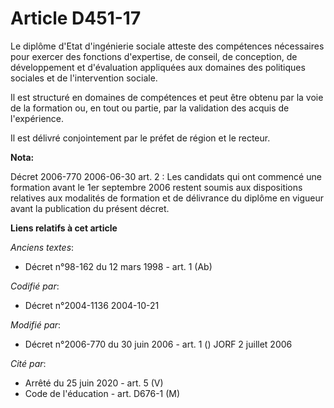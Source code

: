 # Article D451-17

Le diplôme d'Etat d'ingénierie sociale atteste des compétences nécessaires pour exercer des fonctions d'expertise, de
conseil, de conception, de développement et d'évaluation appliquées aux domaines des politiques sociales et de l'intervention
sociale.

Il est structuré en domaines de compétences et peut être obtenu par la voie de la formation ou, en tout ou partie, par la
validation des acquis de l'expérience.

Il est délivré conjointement par le préfet de région et le recteur.

**Nota:**

Décret 2006-770 2006-06-30 art. 2 : Les candidats qui ont commencé une formation avant le 1er septembre 2006 restent soumis
aux dispositions relatives aux modalités de formation et de délivrance du diplôme en vigueur avant la publication du présent
décret.

**Liens relatifs à cet article**

_Anciens textes_:

  - Décret n°98-162 du 12 mars 1998 - art. 1 (Ab)

_Codifié par_:

  - Décret n°2004-1136 2004-10-21

_Modifié par_:

  - Décret n°2006-770 du 30 juin 2006 - art. 1 () JORF 2 juillet 2006

_Cité par_:

  - Arrêté du 25 juin 2020 - art. 5 (V)
  - Code de l'éducation - art. D676-1 (M)
